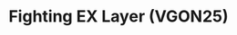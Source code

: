 ---
title: "Fighting EX Layer (VGON25)"
permalink: /events/vgon25/fexl
game: "FEXL"
game_name: "Fighting EX Layer"
event: "Vortex Gallery Online 2025"
layout: vgon25/game
---